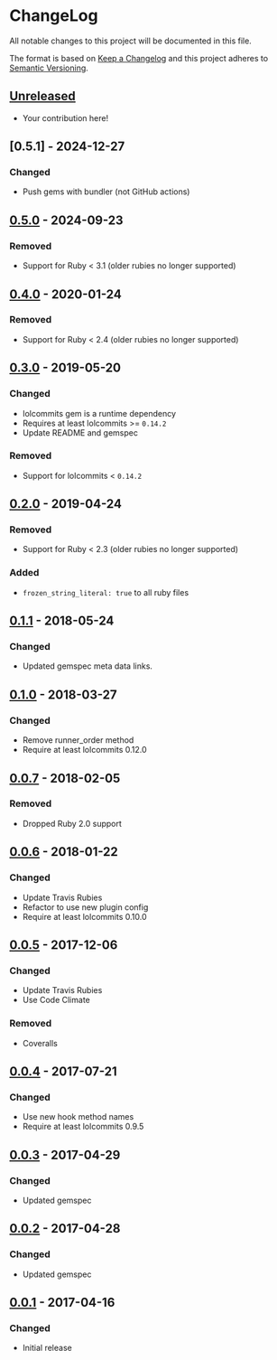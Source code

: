 # ChangeLog

All notable changes to this project will be documented in this file.

The format is based on [Keep a Changelog][KeepAChangelog] and this
project adheres to [Semantic Versioning][Semver].

## [Unreleased]

- Your contribution here!

## [0.5.1] - 2024-12-27
### Changed
- Push gems with bundler (not GitHub actions)

## [0.5.0] - 2024-09-23
### Removed
- Support for Ruby < 3.1 (older rubies no longer supported)

## [0.4.0] - 2020-01-24
### Removed
- Support for Ruby < 2.4 (older rubies no longer supported)

## [0.3.0] - 2019-05-20
### Changed
- lolcommits gem is a runtime dependency
- Requires at least lolcommits >= `0.14.2`
- Update README and gemspec

### Removed
- Support for lolcommits < `0.14.2`

## [0.2.0] - 2019-04-24
### Removed
- Support for Ruby < 2.3 (older rubies no longer supported)

### Added
- `frozen_string_literal: true` to all ruby files

## [0.1.1] - 2018-05-24
### Changed
- Updated gemspec meta data links.

## [0.1.0] - 2018-03-27
### Changed
- Remove runner_order method
- Require at least lolcommits 0.12.0

## [0.0.7] - 2018-02-05
### Removed
- Dropped Ruby 2.0 support

## [0.0.6] - 2018-01-22
### Changed
- Update Travis Rubies
- Refactor to use new plugin config
- Require at least lolcommits 0.10.0

## [0.0.5] - 2017-12-06
### Changed
- Update Travis Rubies
- Use Code Climate

### Removed
- Coveralls

## [0.0.4] - 2017-07-21
### Changed
- Use new hook method names
- Require at least lolcommits 0.9.5

## [0.0.3] - 2017-04-29
### Changed
- Updated gemspec

## [0.0.2] - 2017-04-28
### Changed
- Updated gemspec

## [0.0.1] - 2017-04-16
### Changed
- Initial release

[Unreleased]: https://github.com/lolcommits/lolcommits-tranzlate/compare/v0.5.0...HEAD
[0.5.0]: https://github.com/lolcommits/lolcommits-tranzlate/compare/v0.4.0...v0.5.0
[0.4.0]: https://github.com/lolcommits/lolcommits-tranzlate/compare/v0.3.0...v0.4.0
[0.3.0]: https://github.com/lolcommits/lolcommits-tranzlate/compare/v0.2.0...v0.3.0
[0.2.0]: https://github.com/lolcommits/lolcommits-tranzlate/compare/v0.1.1...v0.2.0
[0.1.1]: https://github.com/lolcommits/lolcommits-tranzlate/compare/v0.1.0...v0.1.1
[0.1.0]: https://github.com/lolcommits/lolcommits-tranzlate/compare/v0.0.7...v0.1.0
[0.0.7]: https://github.com/lolcommits/lolcommits-tranzlate/compare/v0.0.6...v0.0.7
[0.0.6]: https://github.com/lolcommits/lolcommits-tranzlate/compare/v0.0.5...v0.0.6
[0.0.5]: https://github.com/lolcommits/lolcommits-tranzlate/compare/v0.0.4...v0.0.5
[0.0.4]: https://github.com/lolcommits/lolcommits-tranzlate/compare/v0.0.3...v0.0.4
[0.0.3]: https://github.com/lolcommits/lolcommits-tranzlate/compare/v0.0.2...v0.0.3
[0.0.2]: https://github.com/lolcommits/lolcommits-tranzlate/compare/v0.0.1...v0.0.2
[0.0.1]: https://github.com/lolcommits/lolcommits-tranzlate/compare/2f7b1dd...v0.0.1
[KeepAChangelog]: http://keepachangelog.com/en/1.0.0/
[Semver]: http://semver.org/spec/v2.0.0.html
